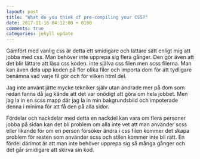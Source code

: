 ```yaml
---
layout: post
title: "What do you think of pre-compiling your CSS?"
date: 2017-11-16 04:12:00 + 0100
comments: true
categories: jekyll update
---
```


Gämfört med vanlig css är detta ett smidigare och lättare sätt enligt mig att jobba med css. Man behöver inte upprepa sig flera gånger. Den gör även att det blir lättare att läsa css koden. inte själva css filen men scss filerna. Man kan även dela upp koden på fler olika filer och importa dom för att tydligare benämna vad varje fil gör och för vilken html del.

Jag inte använt jätte mycke tekniker själv utan ändrade mer på dom som redan fanns då jag kände att det var onödigt att göra om hela jobbet. Men jag la in en scss mapp där jag la in min bakgrundsbild och impoterade denna i minima för att få den på alla sidor.

Fördelar och nackdelar med detta en nackdel kan vara om flera personer jobba på sidan kan det bli problem om alla inte vet att man använder scss eller likande för om en person försöker ändra i css filen kommer det skapa problem för resten som använder scss och stilen kommer inte bli rätt. En fördel därimot är att man inte behöver upprepa sig så många gånger och det går smidigare att skirva sin kod.

